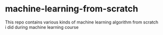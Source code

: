 # machine-learning-from-scratch
This repo contains various kinds of machine learning algorithm from scratch i did during machine learning course
